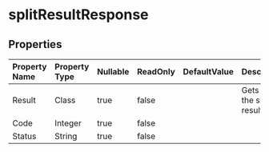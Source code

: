 # **splitResultResponse**

 

## **Properties**

| Property Name | Property Type | Nullable |  ReadOnly | DefaultValue | Description | 
| :- | :- | :- |:- |  :- | :- |
|Result|Class|true|false |  |Gets or sets the splitting result.|
|Code|Integer|true|false |  ||
|Status|String|true|false |  ||

